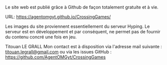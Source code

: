 Le site web est publié grâce à Github de façon totalement gratuite et à vie.

URL:
https://agentomgyt.github.io/CrossingGames/

Les images du site proviennent essentiellement du serveur Hyping.
Le serveur est en développement et par conséquent, ne permet pas de fournir du contenu concré une fois en jeu.

Titouan LE GRALL
Mon contact est à disposition via l'adresse mail suivante : titouan.legrall@gmail.com
ou via les issues GitHub : https://github.com/AgentOMGyt/CrossingGames
